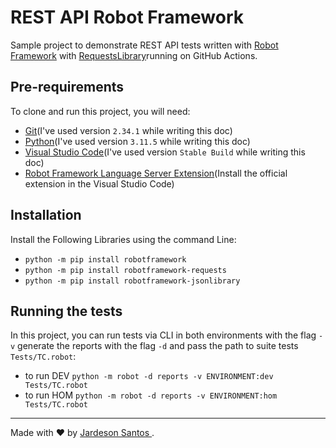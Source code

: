 # REST API Robot Framework

Sample project to demonstrate REST API tests written with [Robot Framework](https://robotframework.org/#resources) with [RequestsLibrary](https://github.com/MarketSquare/robotframework-requests#readme)running on GitHub Actions.

## Pre-requirements

To clone and run this project, you will need:

- [Git](https://git-scm.com/downloads)(I've used version `2.34.1` while writing this doc)
- [Python](https://www.python.org/)(I've used version `3.11.5` while writing this doc)
- [Visual Studio Code](https://code.visualstudio.com/)(I've used version `Stable Build` while writing this doc)
- [Robot Framework Language Server Extension](https://marketplace.visualstudio.com/items?itemName=robocorp.robotframework-lsp)(Install the official extension in the Visual Studio Code)

## Installation

Install the Following Libraries using the command Line:

- `python -m pip install robotframework`
- `python -m pip install robotframework-requests`
- `python -m pip install robotframework-jsonlibrary`



## Running the tests

In this project, you can run tests via CLI in both environments with the flag `-v` generate the reports with the flag `-d` and pass the path to suite tests `Tests/TC.robot`:

- to run DEV `python -m robot -d reports -v ENVIRONMENT:dev Tests/TC.robot`
- to run HOM `python -m robot -d reports -v ENVIRONMENT:hom Tests/TC.robot`
___

Made with ❤️ by [Jardeson Santos ](https://github.com/JarDeVSon).
